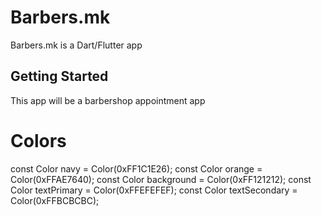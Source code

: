 # Barbers.mk

Barbers.mk is a Dart/Flutter app

## Getting Started

This app will be a barbershop appointment app

# Colors
const Color navy = Color(0xFF1C1E26);
const Color orange = Color(0xFFAE7640);
const Color background = Color(0xFF121212);
const Color textPrimary = Color(0xFFEFEFEF);
const Color textSecondary = Color(0xFFBCBCBC);

